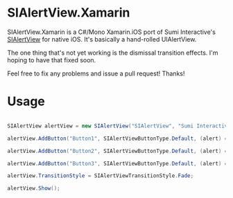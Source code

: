 # SIAlertView.Xamarin
SIAlertView.Xamarin is a C#/Mono Xamarin.iOS port of Sumi Interactive's [SIAlertView](https://github.com/Sumi-Interactive/SIAlertView) for native iOS. It's basically a hand-rolled UIAlertView.

The one thing that's not yet working is the dismissal transition effects. I'm hoping to have that fixed soon.

Feel free to fix any problems and issue a pull request! Thanks!

# Usage

```csharp

SIAlertView alertView = new SIAlertView("SIAlertView", "Sumi Interactive");

alertView.AddButton("Button1", SIAlertViewButtonType.Default, (alert) => { Log("Button1 clicked!"); });

alertView.AddButton("Button2", SIAlertViewButtonType.Default, (alert) => { Log("Button2 clicked!"); });

alertView.AddButton("Button3", SIAlertViewButtonType.Default, (alert) => { Log("Button3 clicked!"); });

alertView.TransitionStyle = SIAlertViewTransitionStyle.Fade;

alertView.Show();

```
